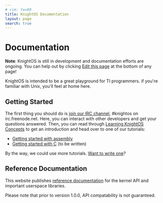 ```yaml
---
# vim: tw=80
title: KnightOS Documentation
layout: page
search: true
---
```


# Documentation

<div class="alert alert-warning"> <strong>Note</strong>: KnightOS is still in
development and documentation efforts are ongoing.  You can help out by clicking
<a href="https://github.com/KnightOS/knightos.org/edit/gh-pages/{{ page.path }}">
<span class="glyphicon glyphicon-pencil"></span> Edit this page</a> at the
bottom of any page!  </div>

KnightOS is intended to be a great playground for TI programmers. if you're
familiar with Unix, you'll feel at home here.

## Getting Started

The first thing you should do is [join our IRC
channel](http://webchat.freenode.net/?channels=knightos&uio=d4), #knightos on
irc.freenode.net. Here, you can interact with other developers and get your
questions answered. Then, you can read through [Learning KnightOS
Concepts](concepts.html) to get an introduction and head over to one of our
tutorials:

* [Getting started with assembly](tutorials/getting-started/)
* [Getting started with C](tutorials/getting-started-c/) (to be written)

By the way, we could use more tutorials. [Want to write
one](https://github.com/KnightOS/knightos.org)?

## Reference Documentation

This website publishes [reference documentation](/documentation/reference/) for
the kernel API and important userspace libraries.

Please note that prior to version 1.0.0, API compatability is not guaranteed.
